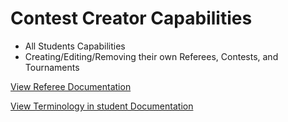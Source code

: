 # Contest Creator Capabilities

- All Students Capabilities
- Creating/Editing/Removing their own Referees, Contests, and Tournaments

[View Referee Documentation](https://github.com/PastyPurpleTrolls/game-contest-server/blob/master/documentation/creator/referee.md)

[View Terminology in student Documentation](https://github.com/PastyPurpleTrolls/game-contest-server/blob/master/documentation/student/student.md)